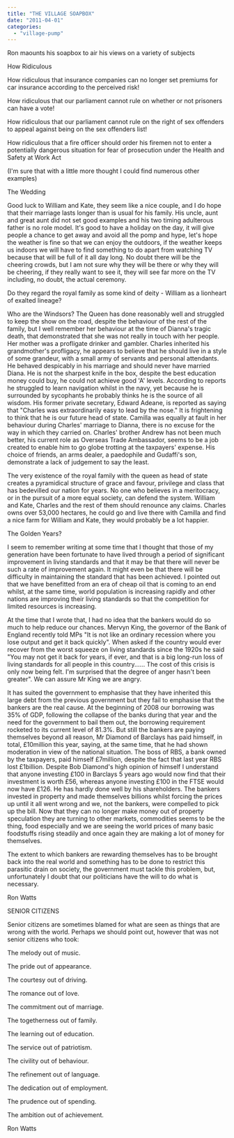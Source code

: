 ```yaml
---
title: "THE VILLAGE SOAPBOX"
date: "2011-04-01"
categories: 
  - "village-pump"
---
```


Ron maounts his soapbox to air his views on a variety of subjects

How Ridiculous

How ridiculous that insurance companies can no longer set premiums for car insurance according to the perceived risk!

How ridiculous that our parliament cannot rule on whether or not prisoners can have a vote!

How ridiculous that our parliament cannot rule on the right of sex offenders to appeal against being on the sex offenders list!

How ridiculous that a fire officer should order his firemen not to enter a potentially dangerous situation for fear of prosecution under the Health and Safety at Work Act

(I'm sure that with a little more thought I could find numerous other examples)

The Wedding

Good luck to William and Kate, they seem like a nice couple, and I do hope that their marriage lasts longer than is usual for his family. His uncle, aunt and great aunt did not set good examples and his two timing adulterous father is no role model. It's good to have a holiday on the day, it will give people a chance to get away and avoid all the pomp and hype, let's hope the weather is fine so that we can enjoy the outdoors, if the weather keeps us indoors we will have to find something to do apart from watching TV because that will be full of it all day long. No doubt there will be the cheering crowds, but I am not sure why they will be there or why they will be cheering, if they really want to see it, they will see far more on the TV including, no doubt, the actual ceremony.

Do they regard the royal family as some kind of deity - William as a lionheart of exalted lineage?

Who are the Windsors? The Queen has done reasonably well and struggled to keep the show on the road, despite the behaviour of the rest of the family, but I well remember her behaviour at the time of Dianna's tragic death, that demonstrated that she was not really in touch with her people. Her mother was a profligate drinker and gambler. Charles inherited his grandmother's profligacy, he appears to believe that he should live in a style of some grandeur, with a small army of servants and personal attendants. He behaved despicably in his marriage and should never have married Diana. He is not the sharpest knife in the box, despite the best education money could buy, he could not achieve good 'A' levels. According to reports he struggled to learn navigation whilst in the navy, yet because he is surrounded by sycophants he probably thinks he is the source of all wisdom. His former private secretary, Edward Adeane, is reported as saying that "Charles was extraordinarily easy to lead by the nose." It is frightening to think that he is our future head of state. Camilla was equally at fault in her behaviour during Charles' marriage to Dianna, there is no excuse for the way in which they carried on. Charles' brother Andrew has not been much better, his current role as Overseas Trade Ambassador, seems to be a job created to enable him to go globe trotting at the taxpayers' expense. His choice of friends, an arms dealer, a paedophile and Gudaffi's son, demonstrate a lack of judgement to say the least.

The very existence of the royal family with the queen as head of state creates a pyramidical structure of grace and favour, privilege and class that has bedevilled our nation for years. No one who believes in a meritocracy, or in the pursuit of a more equal society, can defend the system. William and Kate, Charles and the rest of them should renounce any claims. Charles owns over 53,000 hectares, he could go and live there with Camilla and find a nice farm for William and Kate, they would probably be a lot happier.

The Golden Years?

I seem to remember writing at some time that I thought that those of my generation have been fortunate to have lived through a period of significant improvement in living standards and that it may be that there will never be such a rate of improvement again. It might even be that there will be difficulty in maintaining the standard that has been achieved. I pointed out that we have benefitted from an era of cheap oil that is coming to an end whilst, at the same time, world population is increasing rapidly and other nations are improving their living standards so that the competition for limited resources is increasing.

At the time that I wrote that, I had no idea that the bankers would do so much to help reduce our chances. Mervyn King, the governor of the Bank of England recently told MPs "It is not like an ordinary recession where you lose output and get it back quickly". When asked if the country would ever recover from the worst squeeze on living standards since the 1920s he said "You may not get it back for years, if ever, and that is a big long-run loss of living standards for all people in this country...... The cost of this crisis is only now being felt. I'm surprised that the degree of anger hasn't been greater". We can assure Mr King we are angry.

It has suited the government to emphasise that they have inherited this large debt from the previous government but they fail to emphasise that the bankers are the real cause. At the beginning of 2008 our borrowing was 35% of GDP, following the collapse of the banks during that year and the need for the government to bail them out, the borrowing requirement rocketed to its current level of 81.3%. But still the bankers are paying themselves beyond all reason, Mr Diamond of Barclays has paid himself, in total, £10million this year, saying, at the same time, that he had shown moderation in view of the national situation. The boss of RBS, a bank owned by the taxpayers, paid himself £7million, despite the fact that last year RBS lost £1billion. Despite Bob Diamond's high opinion of himself I understand that anyone investing £100 in Barclays 5 years ago would now find that their investment is worth £56, whereas anyone investing £100 in the FTSE would now have £126. He has hardly done well by his shareholders. The bankers invested in property and made themselves billions whilst forcing the prices up until it all went wrong and we, not the bankers, were compelled to pick up the bill. Now that they can no longer make money out of property speculation they are turning to other markets, commodities seems to be the thing, food especially and we are seeing the world prices of many basic foodstuffs rising steadily and once again they are making a lot of money for themselves.

The extent to which bankers are rewarding themselves has to be brought back into the real world and something has to be done to restrict this parasitic drain on society, the government must tackle this problem, but, unfortunately I doubt that our politicians have the will to do what is necessary.

Ron Watts

SENIOR CITIZENS

Senior citizens are sometimes blamed for what are seen as things that are wrong with the world. Perhaps we should point out, however that was not senior citizens who took:

The melody out of music.

The pride out of appearance.

The courtesy out of driving.

The romance out of love.

The commitment out of marriage.

The togetherness out of family.

The learning out of education.

The service out of patriotism.

The civility out of behaviour.

The refinement out of language.

The dedication out of employment.

The prudence out of spending.

The ambition out of achievement.

Ron Watts
